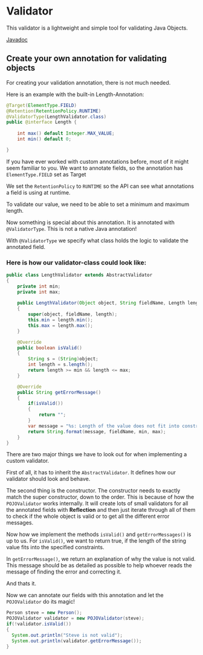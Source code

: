 # Validator

This validator is a lightweight and simple tool for validating Java Objects.

[Javadoc](https://ascendise.github.io/Validator)

## Create your own annotation for validating objects

For creating your validation annotation, there is not much needed.

Here is an example with the built-in Length-Annotation:

```java
@Target(ElementType.FIELD)
@Retention(RetentionPolicy.RUNTIME)
@ValidatorType(LengthValidator.class)
public @interface Length {
	
	int max() default Integer.MAX_VALUE;
	int min() default 0;

}
```
If you have ever worked with custom annotations before, most of it might seem familiar to you.
We want to annotate fields, so the annotation has `ElementType.FIELD` set as Target

We set the `RetentionPolicy` to `RUNTIME` so the API can see what annotations a field is using at runtime.

To validate our value, we need to be able to set a minimum and maximum length.

Now something is special about this annotation. It is annotated with `@ValidatorType`. This is not a native Java annotation!

With `@ValidatorType` we specify what class holds the logic to validate the annotated field.

### Here is how our validator-class could look like:
```java
public class LengthValidator extends AbstractValidator
{
	private int min;
	private int max;
	
	public LengthValidator(Object object, String fieldName, Length length)
	{
		super(object, fieldName, length);
		this.min = length.min();
		this.max = length.max();
	}

	@Override
	public boolean isValid() 
	{
		String s = (String)object;
		int length = s.length();
		return length >= min && length <= max;
	}

	@Override
	public String getErrorMessage() 
	{
		if(isValid())
		{
			return "";
		}
		var message = "%s: Length of the value does not fit into constraints; min = %d, max = %d";
		return String.format(message, fieldName, min, max);
	}
}
```
There are two major things we have to look out for when implementing a custom validator.

First of all, it has to inherit the `AbstractValidator`. It defines how our validator should look and behave.

The second thing is the constructor. The constructor needs to exactly match the super constructor, down to the order.
This is because of how the `POJOValidator` works internally. It will create lots of small validators for all the annotated fields
with **Reflection** and then just iterate through all of them to check if the whole object is valid or to get all the different error messages.

Now how we implement the methods `isValid()` and `getErrorMessages()` is up to us. 
For `isValid()`, we want to return true, if the length of the string value fits into the specified constraints.

In `getErrorMessage()`, we return an explanation of why the value is not valid. This message should be as detailed as possible to help whoever
reads the message of finding the error and correcting it. 

And thats it.

Now we can annotate our fields with this annotation and let the `POJOValidator` do its magic!

```java
Person steve = new Person();
POJOValidator validator = new POJOValidator(steve);
if(!validator.isValid())
{
  System.out.println("Steve is not valid");
  System.out.println(validator.getErrorMessage());
}
```
